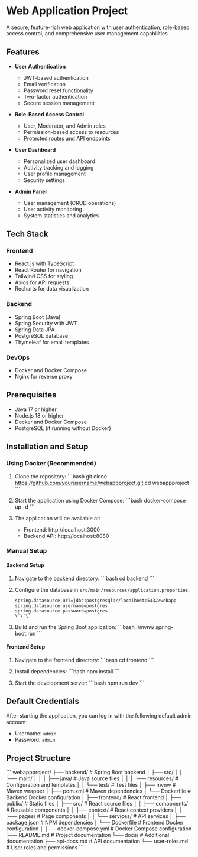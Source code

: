 # Web Application Project

A secure, feature-rich web application with user authentication, role-based access control, and comprehensive user management capabilities.

## Features

- **User Authentication**
  - JWT-based authentication
  - Email verification
  - Password reset functionality
  - Two-factor authentication
  - Secure session management

- **Role-Based Access Control**
  - User, Moderator, and Admin roles
  - Permission-based access to resources
  - Protected routes and API endpoints

- **User Dashboard**
  - Personalized user dashboard
  - Activity tracking and logging
  - User profile management
  - Security settings

- **Admin Panel**
  - User management (CRUD operations)
  - User activity monitoring
  - System statistics and analytics

## Tech Stack

### Frontend
- React.js with TypeScript
- React Router for navigation
- Tailwind CSS for styling
- Axios for API requests
- Recharts for data visualization

### Backend
- Spring Boot (Java)
- Spring Security with JWT
- Spring Data JPA
- PostgreSQL database
- Thymeleaf for email templates

### DevOps
- Docker and Docker Compose
- Nginx for reverse proxy

## Prerequisites

- Java 17 or higher
- Node.js 18 or higher
- Docker and Docker Compose
- PostgreSQL (if running without Docker)

## Installation and Setup

### Using Docker (Recommended)

1. Clone the repository:
   \`\`\`bash
   git clone https://github.com/yourusername/webappproject.git
   cd webappproject
   \`\`\`

2. Start the application using Docker Compose:
   \`\`\`bash
   docker-compose up -d
   \`\`\`

3. The application will be available at:
   - Frontend: http://localhost:3000
   - Backend API: http://localhost:8080

### Manual Setup

#### Backend Setup

1. Navigate to the backend directory:
   \`\`\`bash
   cd backend
   \`\`\`

2. Configure the database in `src/main/resources/application.properties`:
   ```properties
   spring.datasource.url=jdbc:postgresql://localhost:5432/webapp
   spring.datasource.username=postgres
   spring.datasource.password=postgres
   \`\`\`

3. Build and run the Spring Boot application:
   \`\`\`bash
   ./mvnw spring-boot:run
   \`\`\`

#### Frontend Setup

1. Navigate to the frontend directory:
   \`\`\`bash
   cd frontend
   \`\`\`

2. Install dependencies:
   \`\`\`bash
   npm install
   \`\`\`

3. Start the development server:
   \`\`\`bash
   npm run dev
   \`\`\`

## Default Credentials

After starting the application, you can log in with the following default admin account:

- Username: `admin`
- Password: `admin`

## Project Structure

\`\`\`
webappproject/
├── backend/                  # Spring Boot backend
│   ├── src/
│   │   ├── main/
│   │   │   ├── java/        # Java source files
│   │   │   └── resources/   # Configuration and templates
│   │   └── test/            # Test files
│   ├── mvnw                 # Maven wrapper
│   ├── pom.xml              # Maven dependencies
│   └── Dockerfile           # Backend Docker configuration
│
├── frontend/                # React frontend
│   ├── public/              # Static files
│   ├── src/                 # React source files
│   │   ├── components/      # Reusable components
│   │   ├── context/         # React context providers
│   │   ├── pages/           # Page components
│   │   └── services/        # API services
│   ├── package.json         # NPM dependencies
│   └── Dockerfile           # Frontend Docker configuration
│
├── docker-compose.yml       # Docker Compose configuration
├── README.md                # Project documentation
└── docs/                    # Additional documentation
    ├── api-docs.md          # API documentation
    └── user-roles.md        # User roles and permissions
\`\`\`



